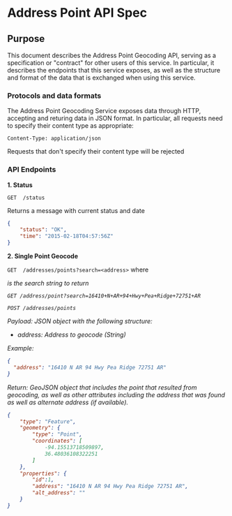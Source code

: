 # Address Point API Spec

## Purpose
This document describes the Address Point Geocoding API, serving as a specification or "contract" for other users of this service.
In particular, it describes the endpoints that this service exposes, as well as the structure and format of the data that is exchanged when using this service.

### Protocols and data formats
The Address Point Geocoding Service exposes data through HTTP, accepting and returing data in JSON format. 
In particular, all requests need to specify their content type as appropriate:

```
Content-Type: application/json
```

Requests that don't specify their content type will be rejected

### API Endpoints

**1. Status**

`GET  /status`

Returns a message with current status and date

```json
{
    "status": "OK",
    "time": "2015-02-18T04:57:56Z"
}
```

**2. Single Point Geocode**

`GET  /addresses/points?search=<address>` where <address> is the search string to return

`GET /address/point?search=16410+N+AR+94+Hwy+Pea+Ridge+72751+AR`


`POST /addresses/points`

Payload: JSON object with the following structure:

* address: Address to geocode (String)

Example:

```json
{
  "address": "16410 N AR 94 Hwy Pea Ridge 72751 AR"
}
```

Return: GeoJSON object that includes the point that resulted from geocoding, as well as other attributes including the address that was found as well as alternate address (if available).

```json
{
    "type": "Feature",
    "geometry": {
        "type": "Point",
        "coordinates": [
            -94.15513718509897,
            36.48036108322251
        ]
    },
    "properties": {
        "id":1,
        "address": "16410 N AR 94 Hwy Pea Ridge 72751 AR",
        "alt_address": ""
    }
}
```



